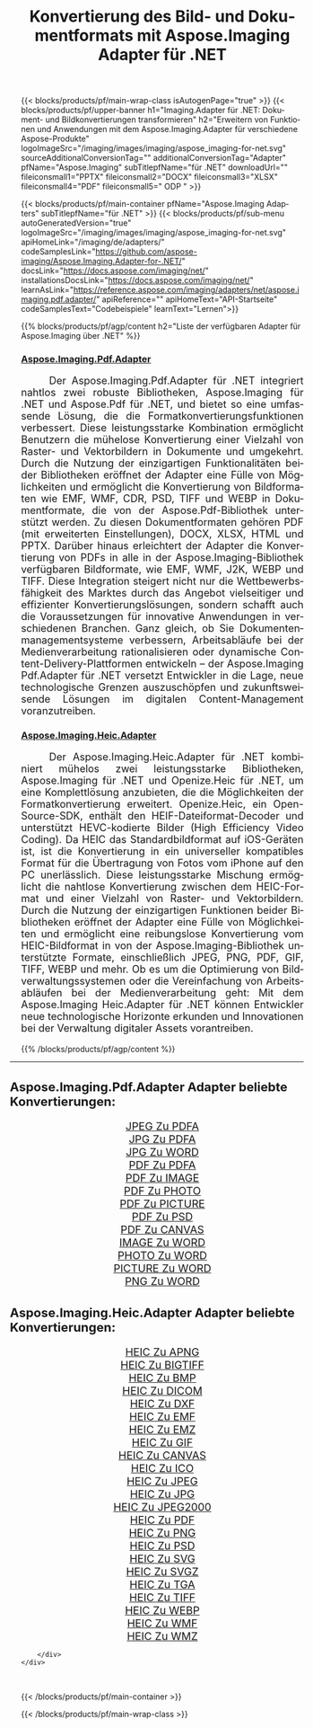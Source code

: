 ﻿---
title: Konvertierung des Bild- und Dokumentformats mit Aspose.Imaging Adapter für .NET 
weight: 3920
url: /de/adapters/net/ 
lang: de
langdirlevel: 2
locales: zh-hans,ja,it,ru,de,es,fr,nl,id,lt,pl,pt,vi,tr,ko,zh-hant,ar,hi,th,sv,cs,uk,he
description: Optimieren Sie Ihre Formatkonvertierungsaufgaben mit Aspose.Imaging-Adaptern und einer Vielzahl von Aspose-Produkten. Diese Adapter ermöglichen die Konvertierung von Bildern und Dokumenten zwischen Aspose.Imaging und anderen wichtigen Aspose-Tools und sorgen so für einen reibungslosen Integrationsprozess in Ihren digitalen Projekten.
---

{{< blocks/products/pf/main-wrap-class isAutogenPage="true" >}}
{{< blocks/products/pf/upper-banner h1="Imaging.Adapter für .NET: Dokument- und Bildkonvertierungen transformieren" h2="Erweitern von Funktionen und Anwendungen mit dem Aspose.Imaging.Adapter für verschiedene Aspose-Produkte" logoImageSrc="/imaging/images/imaging/aspose_imaging-for-net.svg" sourceAdditionalConversionTag="" additionalConversionTag="Adapter" pfName="Aspose.Imaging" subTitlepfName="für .NET" downloadUrl="" fileiconsmall1="PPTX" fileiconsmall2="DOCX" fileiconsmall3="XLSX" fileiconsmall4="PDF" fileiconsmall5=" ODP " >}}

{{< blocks/products/pf/main-container pfName="Aspose.Imaging Adapters" subTitlepfName="für .NET" >}}
{{< blocks/products/pf/sub-menu autoGeneratedVersion="true" logoImageSrc="/imaging/images/imaging/aspose_imaging-for-net.svg" apiHomeLink="/imaging/de/adapters/" codeSamplesLink="https://github.com/aspose-imaging/Aspose.Imaging.Adapter-for-.NET/" docsLink="https://docs.aspose.com/imaging/net/" installationsDocsLink="https://docs.aspose.com/imaging/net/" learnAsLink="https://reference.aspose.com/imaging/adapters/net/aspose.imaging.pdf.adapter/" apiReference="" apiHomeText="API-Startseite" codeSamplesText="Codebeispiele" learnText="Lernen">}}

{{% blocks/products/pf/agp/content h2="Liste der verfügbaren Adapter für Aspose.Imaging über .NET" %}}

<h3><a href="https://reference.aspose.com/imaging/adapters/net/aspose.imaging.pdf.adapter/">Aspose.Imaging.Pdf.Adapter</a></h3>

<p align="justify" style="font-size:18px;text-indent:50px;">Der Aspose.Imaging.Pdf.Adapter für .NET integriert nahtlos zwei robuste Bibliotheken, Aspose.Imaging für .NET und Aspose.Pdf für .NET, und bietet so eine umfassende Lösung, die die Formatkonvertierungsfunktionen verbessert. Diese leistungsstarke Kombination ermöglicht Benutzern die mühelose Konvertierung einer Vielzahl von Raster- und Vektorbildern in Dokumente und umgekehrt. Durch die Nutzung der einzigartigen Funktionalitäten beider Bibliotheken eröffnet der Adapter eine Fülle von Möglichkeiten und ermöglicht die Konvertierung von Bildformaten wie EMF, WMF, CDR, PSD, TIFF und WEBP in Dokumentformate, die von der Aspose.Pdf-Bibliothek unterstützt werden. Zu diesen Dokumentformaten gehören PDF (mit erweiterten Einstellungen), DOCX, XLSX, HTML und PPTX. Darüber hinaus erleichtert der Adapter die Konvertierung von PDFs in alle in der Aspose.Imaging-Bibliothek verfügbaren Bildformate, wie EMF, WMF, J2K, WEBP und TIFF. Diese Integration steigert nicht nur die Wettbewerbsfähigkeit des Marktes durch das Angebot vielseitiger und effizienter Konvertierungslösungen, sondern schafft auch die Voraussetzungen für innovative Anwendungen in verschiedenen Branchen. Ganz gleich, ob Sie Dokumentenmanagementsysteme verbessern, Arbeitsabläufe bei der Medienverarbeitung rationalisieren oder dynamische Content-Delivery-Plattformen entwickeln – der Aspose.Imaging Pdf.Adapter für .NET versetzt Entwickler in die Lage, neue technologische Grenzen auszuschöpfen und zukunftsweisende Lösungen im digitalen Content-Management voranzutreiben.</p>

<h3><a href="https://reference.aspose.com/imaging/adapters/net/aspose.imaging.heic.adapter/">Aspose.Imaging.Heic.Adapter</a></h3>

<p align="justify" style="font-size:18px;text-indent:50px;">Der Aspose.Imaging.Heic.Adapter für .NET kombiniert mühelos zwei leistungsstarke Bibliotheken, Aspose.Imaging für .NET und Openize.Heic für .NET, um eine Komplettlösung anzubieten, die die Möglichkeiten der Formatkonvertierung erweitert. Openize.Heic, ein Open-Source-SDK, enthält den HEIF-Dateiformat-Decoder und unterstützt HEVC-kodierte Bilder (High Efficiency Video Coding). Da HEIC das Standardbildformat auf iOS-Geräten ist, ist die Konvertierung in ein universeller kompatibles Format für die Übertragung von Fotos vom iPhone auf den PC unerlässlich. Diese leistungsstarke Mischung ermöglicht die nahtlose Konvertierung zwischen dem HEIC-Format und einer Vielzahl von Raster- und Vektorbildern. Durch die Nutzung der einzigartigen Funktionen beider Bibliotheken eröffnet der Adapter eine Fülle von Möglichkeiten und ermöglicht eine reibungslose Konvertierung vom HEIC-Bildformat in von der Aspose.Imaging-Bibliothek unterstützte Formate, einschließlich JPEG, PNG, PDF, GIF, TIFF, WEBP und mehr. Ob es um die Optimierung von Bildverwaltungssystemen oder die Vereinfachung von Arbeitsabläufen bei der Medienverarbeitung geht: Mit dem Aspose.Imaging Heic.Adapter für .NET können Entwickler neue technologische Horizonte erkunden und Innovationen bei der Verwaltung digitaler Assets vorantreiben.</p>


{{% /blocks/products/pf/agp/content %}}

<div class="container-fluid productfamilypage bg-gray">
    <div class="convertypes bg-gray agp-content section">
        <div class="container">
		<hr style="margin-left:-20px;"/>		
		    <h4 style="margin-left:-20px;margin-bottom:20px;font-size:22px;">Aspose.Imaging.Pdf.Adapter Adapter beliebte Konvertierungen:</h4>
<div class="row other-converters" style="font-size: 19px;text-align:center;">
<div class='col-md-3 other-converter remove-lp remove-rp'><a href="/imaging/de/adapters/net/jpeg-to-pdfa/" style="padding:15px;">JPEG Zu PDFA</a></div>
<div class='col-md-3 other-converter remove-lp remove-rp'><a href="/imaging/de/adapters/net/jpg-to-pdfa/" style="padding:15px;">JPG Zu PDFA</a></div>
<div class='col-md-3 other-converter remove-lp remove-rp'><a href="/imaging/de/adapters/net/jpg-to-word/" style="padding:15px;">JPG Zu WORD</a></div>
<div class='col-md-3 other-converter remove-lp remove-rp'><a href="/imaging/de/adapters/net/pdf-to-pdfa/" style="padding:15px;">PDF Zu PDFA</a></div>
<div class='col-md-3 other-converter remove-lp remove-rp'><a href="/imaging/de/adapters/net/pdf-to-image/" style="padding:15px;">PDF Zu IMAGE</a></div>
<div class='col-md-3 other-converter remove-lp remove-rp'><a href="/imaging/de/adapters/net/pdf-to-photo/" style="padding:15px;">PDF Zu PHOTO</a></div>
<div class='col-md-3 other-converter remove-lp remove-rp'><a href="/imaging/de/adapters/net/pdf-to-picture/" style="padding:15px;">PDF Zu PICTURE</a></div>
<div class='col-md-3 other-converter remove-lp remove-rp'><a href="/imaging/de/adapters/net/pdf-to-psd/" style="padding:15px;">PDF Zu PSD</a></div>
<div class='col-md-3 other-converter remove-lp remove-rp'><a href="/imaging/de/adapters/net/pdf-to-canvas/" style="padding:15px;">PDF Zu CANVAS</a></div>
<div class='col-md-3 other-converter remove-lp remove-rp'><a href="/imaging/de/adapters/net/image-to-word/" style="padding:15px;">IMAGE Zu WORD</a></div>
<div class='col-md-3 other-converter remove-lp remove-rp'><a href="/imaging/de/adapters/net/photo-to-word/" style="padding:15px;">PHOTO Zu WORD</a></div>
<div class='col-md-3 other-converter remove-lp remove-rp'><a href="/imaging/de/adapters/net/picture-to-word/" style="padding:15px;">PICTURE Zu WORD</a></div>
<div class='col-md-3 other-converter remove-lp remove-rp'><a href="/imaging/de/adapters/net/png-to-word/" style="padding:15px;">PNG Zu WORD</a></div>
</div>
<h4 style="margin-left:-20px;margin-bottom:20px;font-size:22px;">Aspose.Imaging.Heic.Adapter Adapter beliebte Konvertierungen:</h4>
<div class="row other-converters" style="font-size: 19px;text-align:center;">
<div class='col-md-3 other-converter remove-lp remove-rp'><a href="/imaging/de/adapters/net/heic-to-apng/" style="padding:15px;">HEIC Zu APNG</a></div>
<div class='col-md-3 other-converter remove-lp remove-rp'><a href="/imaging/de/adapters/net/heic-to-bigtiff/" style="padding:15px;">HEIC Zu BIGTIFF</a></div>
<div class='col-md-3 other-converter remove-lp remove-rp'><a href="/imaging/de/adapters/net/heic-to-bmp/" style="padding:15px;">HEIC Zu BMP</a></div>
<div class='col-md-3 other-converter remove-lp remove-rp'><a href="/imaging/de/adapters/net/heic-to-dicom/" style="padding:15px;">HEIC Zu DICOM</a></div>
<div class='col-md-3 other-converter remove-lp remove-rp'><a href="/imaging/de/adapters/net/heic-to-dxf/" style="padding:15px;">HEIC Zu DXF</a></div>
<div class='col-md-3 other-converter remove-lp remove-rp'><a href="/imaging/de/adapters/net/heic-to-emf/" style="padding:15px;">HEIC Zu EMF</a></div>
<div class='col-md-3 other-converter remove-lp remove-rp'><a href="/imaging/de/adapters/net/heic-to-emz/" style="padding:15px;">HEIC Zu EMZ</a></div>
<div class='col-md-3 other-converter remove-lp remove-rp'><a href="/imaging/de/adapters/net/heic-to-gif/" style="padding:15px;">HEIC Zu GIF</a></div>
<div class='col-md-3 other-converter remove-lp remove-rp'><a href="/imaging/de/adapters/net/heic-to-canvas/" style="padding:15px;">HEIC Zu CANVAS</a></div>
<div class='col-md-3 other-converter remove-lp remove-rp'><a href="/imaging/de/adapters/net/heic-to-ico/" style="padding:15px;">HEIC Zu ICO</a></div>
<div class='col-md-3 other-converter remove-lp remove-rp'><a href="/imaging/de/adapters/net/heic-to-jpeg/" style="padding:15px;">HEIC Zu JPEG</a></div>
<div class='col-md-3 other-converter remove-lp remove-rp'><a href="/imaging/de/adapters/net/heic-to-jpg/" style="padding:15px;">HEIC Zu JPG</a></div>
<div class='col-md-3 other-converter remove-lp remove-rp'><a href="/imaging/de/adapters/net/heic-to-jpeg2000/" style="padding:15px;">HEIC Zu JPEG2000</a></div>
<div class='col-md-3 other-converter remove-lp remove-rp'><a href="/imaging/de/adapters/net/heic-to-pdf/" style="padding:15px;">HEIC Zu PDF</a></div>
<div class='col-md-3 other-converter remove-lp remove-rp'><a href="/imaging/de/adapters/net/heic-to-png/" style="padding:15px;">HEIC Zu PNG</a></div>
<div class='col-md-3 other-converter remove-lp remove-rp'><a href="/imaging/de/adapters/net/heic-to-psd/" style="padding:15px;">HEIC Zu PSD</a></div>
<div class='col-md-3 other-converter remove-lp remove-rp'><a href="/imaging/de/adapters/net/heic-to-svg/" style="padding:15px;">HEIC Zu SVG</a></div>
<div class='col-md-3 other-converter remove-lp remove-rp'><a href="/imaging/de/adapters/net/heic-to-svgz/" style="padding:15px;">HEIC Zu SVGZ</a></div>
<div class='col-md-3 other-converter remove-lp remove-rp'><a href="/imaging/de/adapters/net/heic-to-tga/" style="padding:15px;">HEIC Zu TGA</a></div>
<div class='col-md-3 other-converter remove-lp remove-rp'><a href="/imaging/de/adapters/net/heic-to-tiff/" style="padding:15px;">HEIC Zu TIFF</a></div>
<div class='col-md-3 other-converter remove-lp remove-rp'><a href="/imaging/de/adapters/net/heic-to-webp/" style="padding:15px;">HEIC Zu WEBP</a></div>
<div class='col-md-3 other-converter remove-lp remove-rp'><a href="/imaging/de/adapters/net/heic-to-wmf/" style="padding:15px;">HEIC Zu WMF</a></div>
<div class='col-md-3 other-converter remove-lp remove-rp'><a href="/imaging/de/adapters/net/heic-to-wmz/" style="padding:15px;">HEIC Zu WMZ</a></div>
</div>
                
        </div>
    </div>
</div>
<br/>

{{< /blocks/products/pf/main-container >}}

{{< /blocks/products/pf/main-wrap-class >}}
